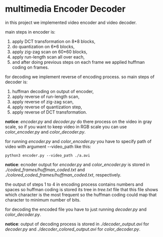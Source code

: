 # multimedia Encoder Decoder

in this project we implemented video encoder and video decoder.

main steps in encoder is:
1. apply DCT transformation on 8*8 blocks,
2. do quantization on 6*6 blocks,
3. apply zig-zag scan on 60*60 blocks,
4. apply run-length scan all over each,
5. and after doing previous steps on each frame we applied huffman coding on frames.

for decoding we implement reverse of encoding process.
so main steps of decoder is:
1. huffman decoding on output of encoder,
2. apply reverse of run-length scan,
3. apply reverse of zig-zag scan,
4. apply reverse of quantization step,
5. apply reverse of DCT transformation.

**notice**: *encoder.py* and *decoder.py* do there process on the video in gray scale, so if you want to keep video in RGB scale you can use *color_encoder.py* and *color_decoder.py*.

for running *encoder.py* and *color_encoder.py* you have to specify path of video with argument --video_path like this:

`python3 encoder.py --video_path ./a.avi`

**notice**: ecnoder output for *encoder.py* and *color_encoder.py* is stored in *./coded_frames/huffman_coded.txt* and *./colored_coded_frames/huffman_coded.txt*, respectively.

the output of steps 1 to 4 in encoding process contains numbers and spaces so huffman coding is stored its tree in *tree.txt* file that this file shows which character is the most frequent so the huffman coding could map that character to minimum number of bits. 

for decoding the encoded file you have to just running *decoder.py* and *color_decoder.py*.

**notice**: output of decoding process is stored in *./decoder_output.avi* for *decoder.py* and *./decoder_colored_output.avi* for *color_decoder.py*.

